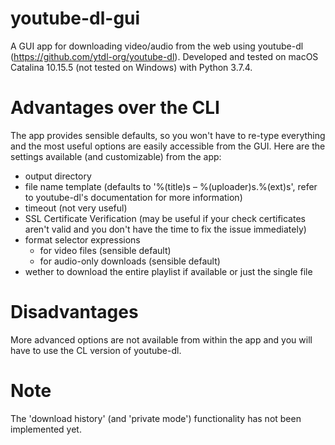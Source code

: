 # youtube-dl-gui
A GUI app for downloading video/audio from the web using youtube-dl (https://github.com/ytdl-org/youtube-dl). Developed and tested on macOS Catalina 10.15.5 (not tested on Windows) with Python 3.7.4.

# Advantages over the CLI
The app provides sensible defaults, so you won't have to re-type everything and the most useful options are easily accessible from the GUI.
Here are the settings available (and customizable) from the app:
* output directory
* file name template (defaults to '%(title)s – %(uploader)s.%(ext)s', refer to youtube-dl's documentation for more information)
* timeout (not very useful)
* SSL Certificate Verification (may be useful if your check certificates aren't valid and you don't have the time to fix the issue immediately)
* format selector expressions
  * for video files (sensible default)
  * for audio-only downloads (sensible default)
* wether to download the entire playlist if available or just the single file

# Disadvantages
More advanced options are not available from within the app and you will have to use the CL version of youtube-dl.

# Note
The 'download history' (and 'private mode') functionality has not been implemented yet.
